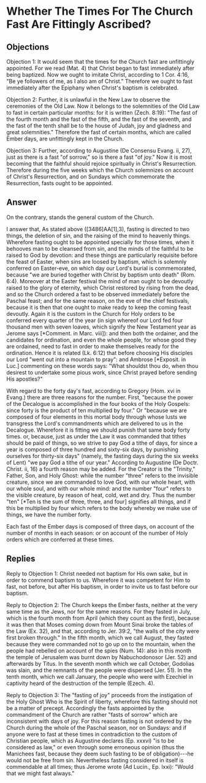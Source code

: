 # Whether The Times For The Church Fast Are Fittingly Ascribed?

## Objections

Objection 1: It would seem that the times for the Church fast are unfittingly appointed. For we read (Mat. 4) that Christ began to fast immediately after being baptized. Now we ought to imitate Christ, according to 1 Cor. 4:16, "Be ye followers of me, as I also am of Christ." Therefore we ought to fast immediately after the Epiphany when Christ's baptism is celebrated.

Objection 2: Further, it is unlawful in the New Law to observe the ceremonies of the Old Law. Now it belongs to the solemnities of the Old Law to fast in certain particular months: for it is written (Zech. 8:19): "The fast of the fourth month and the fast of the fifth, and the fast of the seventh, and the fast of the tenth shall be to the house of Judah, joy and gladness and great solemnities." Therefore the fast of certain months, which are called Ember days, are unfittingly kept in the Church.

Objection 3: Further, according to Augustine (De Consensu Evang. ii, 27), just as there is a fast "of sorrow," so is there a fast "of joy." Now it is most becoming that the faithful should rejoice spiritually in Christ's Resurrection. Therefore during the five weeks which the Church solemnizes on account of Christ's Resurrection, and on Sundays which commemorate the Resurrection, fasts ought to be appointed.

## Answer

On the contrary, stands the general custom of the Church.

I answer that, As stated above ([3486]AA[1],3), fasting is directed to two things, the deletion of sin, and the raising of the mind to heavenly things. Wherefore fasting ought to be appointed specially for those times, when it behooves man to be cleansed from sin, and the minds of the faithful to be raised to God by devotion: and these things are particularly requisite before the feast of Easter, when sins are loosed by baptism, which is solemnly conferred on Easter-eve, on which day our Lord's burial is commemorated, because "we are buried together with Christ by baptism unto death" (Rom. 6:4). Moreover at the Easter festival the mind of man ought to be devoutly raised to the glory of eternity, which Christ restored by rising from the dead, and so the Church ordered a fast to be observed immediately before the Paschal feast; and for the same reason, on the eve of the chief festivals, because it is then that one ought to make ready to keep the coming feast devoutly. Again it is the custom in the Church for Holy orders to be conferred every quarter of the year (in sign whereof our Lord fed four thousand men with seven loaves, which signify the New Testament year as Jerome says [*Comment. in Marc. viii]): and then both the ordainer, and the candidates for ordination, and even the whole people, for whose good they are ordained, need to fast in order to make themselves ready for the ordination. Hence it is related (Lk. 6:12) that before choosing His disciples our Lord "went out into a mountain to pray": and Ambrose [*Exposit. in Luc.] commenting on these words says: "What shouldst thou do, when thou desirest to undertake some pious work, since Christ prayed before sending His apostles?"

With regard to the forty day's fast, according to Gregory (Hom. xvi in Evang.) there are three reasons for the number. First, "because the power of the Decalogue is accomplished in the four books of the Holy Gospels: since forty is the product of ten multiplied by four." Or "because we are composed of four elements in this mortal body through whose lusts we transgress the Lord's commandments which are delivered to us in the Decalogue. Wherefore it is fitting we should punish that same body forty times. or, because, just as under the Law it was commanded that tithes should be paid of things, so we strive to pay God a tithe of days, for since a year is composed of three hundred and sixty-six days, by punishing ourselves for thirty-six days" (namely, the fasting days during the six weeks of Lent) "we pay God a tithe of our year." According to Augustine (De Doctr. Christ. ii, 16) a fourth reason may be added. For the Creator is the "Trinity," Father, Son, and Holy Ghost: while the number "three" refers to the invisible creature, since we are commanded to love God, with our whole heart, with our whole soul, and with our whole mind: and the number "four" refers to the visible creature, by reason of heat, cold, wet and dry. Thus the number "ten" [*Ten is the sum of three, three, and four] signifies all things, and if this be multiplied by four which refers to the body whereby we make use of things, we have the number forty.

Each fast of the Ember days is composed of three days, on account of the number of months in each season: or on account of the number of Holy orders which are conferred at these times.

## Replies

Reply to Objection 1: Christ needed not baptism for His own sake, but in order to commend baptism to us. Wherefore it was competent for Him to fast, not before, but after His baptism, in order to invite us to fast before our baptism.

Reply to Objection 2: The Church keeps the Ember fasts, neither at the very same time as the Jews, nor for the same reasons. For they fasted in July, which is the fourth month from April (which they count as the first), because it was then that Moses coming down from Mount Sinai broke the tables of the Law (Ex. 32), and that, according to Jer. 39:2, "the walls of the city were first broken through." In the fifth month, which we call August, they fasted because they were commanded not to go up on to the mountain, when the people had rebelled on account of the spies (Num. 14): also in this month the temple of Jerusalem was burnt down by Nabuchodonosor (Jer. 52) and afterwards by Titus. In the seventh month which we call October, Godolias was slain, and the remnants of the people were dispersed (Jer. 51). In the tenth month, which we call January, the people who were with Ezechiel in captivity heard of the destruction of the temple (Ezech. 4).

Reply to Objection 3: The "fasting of joy" proceeds from the instigation of the Holy Ghost Who is the Spirit of liberty, wherefore this fasting should not be a matter of precept. Accordingly the fasts appointed by the commandment of the Church are rather "fasts of sorrow" which are inconsistent with days of joy. For this reason fasting is not ordered by the Church during the whole of the Paschal season, nor on Sundays: and if anyone were to fast at these times in contradiction to the custom of Christian people, which as Augustine declares (Ep. xxxvi) "is to be considered as law," or even through some erroneous opinion (thus the Manichees fast, because they deem such fasting to be of obligation)---he would not be free from sin. Nevertheless fasting considered in itself is commendable at all times; thus Jerome wrote (Ad Lucin., Ep. lxxi): "Would that we might fast always."